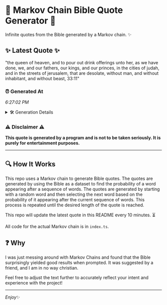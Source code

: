 # 📖 Markov Chain Bible Quote Generator 📖

Infinite quotes from the Bible generated by a Markov chain. ✨

## ✨ Latest Quote ✨
"the queen of heaven, and to pour out drink offerings unto her, as we have done, we, and our fathers, our kings, and our princes, in the cities of judah, and in the streets of jerusalem, that are desolate, without man, and without inhabitant, and without beast, 33:11"

### ⏰ Generated At
*6:27:02 PM*

<details>
    <summary>🛠️ Generation Details</summary>
    <p>
        <strong>🌱 Seed:</strong> the<br>
        <strong>🔄 Iterations:</strong> 47<br>
        <strong>📜 Context History:</strong><br>[ the ]: queen<br>[ the, queen ]: of<br>[ the, queen, of ]: heaven,<br>[ the, queen, of, heaven, ]: and<br>[ the, queen, of, heaven,, and ]: to<br>[ the, queen, of, heaven,, and, to ]: pour<br>[ queen, of, heaven,, and, to, pour ]: out<br>[ of, heaven,, and, to, pour, out ]: drink<br>[ heaven,, and, to, pour, out, drink ]: offerings<br>[ and, to, pour, out, drink, offerings ]: unto<br>[ to, pour, out, drink, offerings, unto ]: her,<br>[ pour, out, drink, offerings, unto, her, ]: as<br>[ out, drink, offerings, unto, her,, as ]: we<br>[ drink, offerings, unto, her,, as, we ]: have<br>[ offerings, unto, her,, as, we, have ]: done,<br>[ unto, her,, as, we, have, done, ]: we,<br>[ her,, as, we, have, done,, we, ]: and<br>[ as, we, have, done,, we,, and ]: our<br>[ we, have, done,, we,, and, our ]: fathers,<br>[ have, done,, we,, and, our, fathers, ]: our<br>[ done,, we,, and, our, fathers,, our ]: kings,<br>[ we,, and, our, fathers,, our, kings, ]: and<br>[ and, our, fathers,, our, kings,, and ]: our<br>[ our, fathers,, our, kings,, and, our ]: princes,<br>[ fathers,, our, kings,, and, our, princes, ]: in<br>[ our, kings,, and, our, princes,, in ]: the<br>[ kings,, and, our, princes,, in, the ]: cities<br>[ and, our, princes,, in, the, cities ]: of<br>[ our, princes,, in, the, cities, of ]: judah,<br>[ princes,, in, the, cities, of, judah, ]: and<br>[ in, the, cities, of, judah,, and ]: in<br>[ the, cities, of, judah,, and, in ]: the<br>[ cities, of, judah,, and, in, the ]: streets<br>[ of, judah,, and, in, the, streets ]: of<br>[ judah,, and, in, the, streets, of ]: jerusalem,<br>[ and, in, the, streets, of, jerusalem, ]: that<br>[ in, the, streets, of, jerusalem,, that ]: are<br>[ the, streets, of, jerusalem,, that, are ]: desolate,<br>[ streets, of, jerusalem,, that, are, desolate, ]: without<br>[ of, jerusalem,, that, are, desolate,, without ]: man,<br>[ jerusalem,, that, are, desolate,, without, man, ]: and<br>[ that, are, desolate,, without, man,, and ]: without<br>[ are, desolate,, without, man,, and, without ]: inhabitant,<br>[ desolate,, without, man,, and, without, inhabitant, ]: and<br>[ without, man,, and, without, inhabitant,, and ]: without<br>[ man,, and, without, inhabitant,, and, without ]: beast,<br>[ and, without, inhabitant,, and, without, beast, ]: 33:11<br>
    </p>
</details>

### ⚠️ Disclaimer ⚠️
**This quote is generated by a program and is not to be taken seriously. It is purely for entertainment purposes.**

---

## 🔍 How It Works

This repo uses a Markov chain to generate Bible quotes. The quotes are generated by using the Bible as a dataset to find the probability of a word appearing after a sequence of words. The quotes are generated by starting with a random word and then selecting the next word based on the probability of it appearing after the current sequence of words. This process is repeated until the desired length of the quote is reached.

This repo will update the latest quote in this README every 10 minutes. ⏳

All code for the actual Markov chain is in `index.ts`.

## ❓ Why

I was just messing around with Markov Chains and found that the Bible surprisingly yielded good results when prompted. 
It was suggested by a friend, and I am in no way christian.

Feel free to adjust the text further to accurately reflect your intent and experience with the project!

---

*Enjoy*✨
